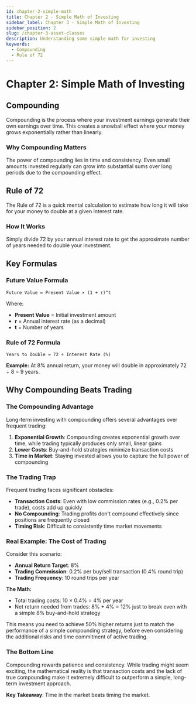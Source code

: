 ```yaml
---
id: chapter-2-simple-math
title: Chapter 2 - Simple Math of Investing
sidebar_label: Chapter 3 - Simple Math of Investing
sidebar_position: 2
slug: /chapter-3-asset-classes
description: Understanding some simple math for investing
keywords:
  - Compounding
  - Rule of 72
---
```


# Chapter 2: Simple Math of Investing

## Compounding

Compounding is the process where your investment earnings generate their own earnings over time. This creates a snowball effect where your money grows exponentially rather than linearly.

### Why Compounding Matters

The power of compounding lies in time and consistency. Even small amounts invested regularly can grow into substantial sums over long periods due to the compounding effect.

## Rule of 72

The Rule of 72 is a quick mental calculation to estimate how long it will take for your money to double at a given interest rate.

### How It Works

Simply divide 72 by your annual interest rate to get the approximate number of years needed to double your investment.

## Key Formulas

### Future Value Formula
```
Future Value = Present Value × (1 + r)^t
```

Where:
- **Present Value** = Initial investment amount
- **r** = Annual interest rate (as a decimal)
- **t** = Number of years

### Rule of 72 Formula
```
Years to Double ≈ 72 ÷ Interest Rate (%)
```

**Example:** At 8% annual return, your money will double in approximately 72 ÷ 8 = 9 years.

## Why Compounding Beats Trading

### The Compounding Advantage

Long-term investing with compounding offers several advantages over frequent trading:

1. **Exponential Growth**: Compounding creates exponential growth over time, while trading typically produces only small, linear gains
2. **Lower Costs**: Buy-and-hold strategies minimize transaction costs
3. **Time in Market**: Staying invested allows you to capture the full power of compounding

### The Trading Trap

Frequent trading faces significant obstacles:

- **Transaction Costs**: Even with low commission rates (e.g., 0.2% per trade), costs add up quickly
- **No Compounding**: Trading profits don't compound effectively since positions are frequently closed
- **Timing Risk**: Difficult to consistently time market movements

### Real Example: The Cost of Trading

Consider this scenario:
- **Annual Return Target**: 8%
- **Trading Commission**: 0.2% per buy/sell transaction (0.4% round trip)
- **Trading Frequency**: 10 round trips per year

**The Math:**
- Total trading costs: 10 × 0.4% = 4% per year
- Net return needed from trades: 8% + 4% = 12% just to break even with a simple 8% buy-and-hold strategy

This means you need to achieve 50% higher returns just to match the performance of a simple compounding strategy, before even considering the additional risks and time commitment of active trading.

### The Bottom Line

Compounding rewards patience and consistency. While trading might seem exciting, the mathematical reality is that transaction costs and the lack of true compounding make it extremely difficult to outperform a simple, long-term investment approach.

**Key Takeaway**: Time in the market beats timing the market.

